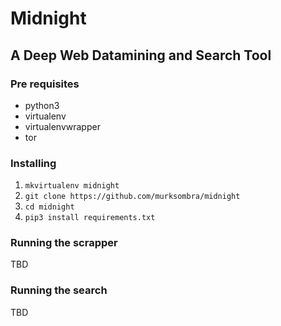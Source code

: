 # Midnight

## A Deep Web Datamining and Search Tool

### Pre requisites
* python3
* virtualenv
* virtualenvwrapper
* tor

### Installing
1. `mkvirtualenv midnight`
2. `git clone https://github.com/murksombra/midnight`
3. `cd midnight`
4. `pip3 install requirements.txt`


### Running the scrapper
TBD

### Running the search
TBD

